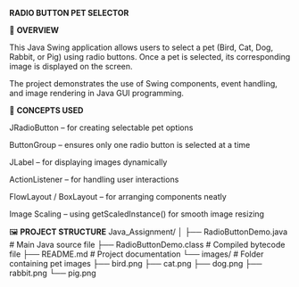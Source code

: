 **RADIO BUTTON PET SELECTOR**

📘 **OVERVIEW**

This Java Swing application allows users to select a pet (Bird, Cat, Dog, Rabbit, or Pig) using radio buttons.
Once a pet is selected, its corresponding image is displayed on the screen.

The project demonstrates the use of Swing components, event handling, and image rendering in Java GUI programming.


🧠 **CONCEPTS USED**

JRadioButton – for creating selectable pet options

ButtonGroup – ensures only one radio button is selected at a time

JLabel – for displaying images dynamically

ActionListener – for handling user interactions

FlowLayout / BoxLayout – for arranging components neatly

Image Scaling – using getScaledInstance() for smooth image resizing


🖼️ **PROJECT STRUCTURE**
Java_Assignment/
│
├── RadioButtonDemo.java        # Main Java source file
├── RadioButtonDemo.class       # Compiled bytecode file
├── README.md                   # Project documentation
└── images/                     # Folder containing pet images
    ├── bird.png
    ├── cat.png
    ├── dog.png
    ├── rabbit.png
    └── pig.png

